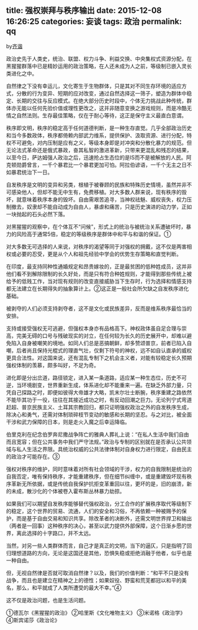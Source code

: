 title: 强权崇拜与秩序输出
date: 2015-12-08 16:26:25
categories: 妄谈
tags: 政治
permalink: qq
---
by[齐谐](http://caute.net/about/)

政治史先于人类史，统治、联盟、权力斗争、利益交换、中央集权式资源分配，在黑猩猩群落中已是精妙运用的政治策略，在人还未成为人之前，等级制已嵌入灵长类进化之中。

自然律之下没有幸运儿，文化寄生于生物群体，只是其对不同生存环境的适应方式，分散的行为变异、短期的应对改变，通过自然选择这一筛子，塑造为群体中稳定、长期的交往与反应模式。在绝大部分历史时段中，个体无力挑战此种传统，群体亦无能以任何先验价值或理性更改之，这并非随意变换之游戏规则，而是冷酷无情之自然法则。生存最佳策略，仅在于耐心等待，这正是保守主义最直白意谓。
<!--more-->

秩序即文明，秩序的稳定高于任何道德判断，是一种生存直觉。几乎全部政治历史和当今多数政体，秩序都倚赖内部武力维系，提供保护、汲取资源、进行分配，特权不可避免，对内压制是应有之义，等级本身即是对冲突和分散化暴力的规范。但无论法式革命还是俄式暴政，奋其私智的激进革新，只带来更混乱和残忍的结果，以至今日，萨达姆强人政治之后，迅速抢占生态位的是IS而不是被解放的人民。阿克顿勋爵曾言，一千个暴君比一个暴君更加可怕。阿拉伯谚语，一千个无主之日不如暴君统治下一日。

自发秩序是文明的变异和另类，根植于被眷顾的民族和特殊历史情境，虽然并非不可感染他人，但却不能无中生有，免费移植。对大多数人群来说，现有秩序的毁坏，就意味着秩序本身的毁坏。自由需艰苦追寻，当神权祛魅、威权丧失，权力压制撤去，奴隶却不能自动成为自由人，暴虐和痛苦，只是历史演进的动力学，正如一块抛起的石头必然下落。

对黑猩猩的观察中，在个体互不“问候”，形式上的统治与被统治关系遭破坏时，暴力的风险高于通常5倍，稳定的等级秩序是群体中和平与和谐的保证。①

对大多数无可选择的人来说，对秩序的渴望等同于对强权的拥戴，这不仅是两害相权或必要的忍受，更是从个人和祖先经验中学会的优势生存策略和直觉判断。

在印度，最支持同种性通婚规定和昂贵嫁妆的，正是最贫困的低种姓成员，这并非他们看不到解除限制的长久好处，而是只有符合种姓规则，才能得到那些传统上被给予的低贱工作，当对现有规则的改变直接威胁当下生存时，行为选择和情感支持都无法建立在长期得失的抽象算计上。②这正是一般社会所欠缺之自发秩序进化基础。

被剥夺的人们必须支持剥夺者，这不是文化或民族差异，反而是维系秩序最恰当的安排。

支持或接受强权无可逃避，但强权本身亦有品格高下。神权政体虽自足合理与崇高，完美无碍的口号与残破现实的对立，在任何较为长久的历史展开中，却难以避免陷入自身被嘲笑的境地。如同人们总是恶搞朝鲜，却多赞颂普京，前者已陷入自嘲，后者尚且保持光棍式的理直气壮，仅剩下符号的神权，远不如自认直承的威权更具合法性。对这国来说，还有混乱专制下之机会主义者，对能有较稳定长久预期强权体制的羡慕，颇多叫好，不足为奇。

进化即是分出岔道，路径锁定，进入某一条道路，适应某一种生态位，历史不可逆，当环境剧变，世界重新生成，体系进化却不能重来一遍。在缺乏外部力量，只凭自己探路之时，即便如彼得大帝雄才大略，凯末尔壮士断腕，秩序重建之路依然不能毕其功于一役，往往在其接近成功之时，有反动回潮之巨力。无论列宁式弯道赶超、普京民族主义、土耳其宗教回归，都只证明强权政治之外的自发秩序生成，除决心和勇气，还需对体制琐碎枝节变动的敏感和长期的坚忍。与之对比，被全面干涉和武力保障的日本，则是走火入魔之后幸运降临。

伯里克利在纪念伯罗奔尼撒战争阵亡的雅典人葬礼上说：“在私人生活中我们自由而且宽容；但在公共事务中我们严守法规。”政治与专制的区别就在是否承认公共领域与私人生活之界限。具统治权威的公共法律体制对自身权力进行限定，自由民主的政治才可能存在。③

强权对秩序的维护，同时意味着对所有社会领域的干涉，权力的自我限制是统治的自我否定，唯有保持秩序，才能重建秩序，但在细节纠缠中，或是重建毁坏现有秩序革新无所依据，或是传统自我保护抗拒变革重回以往，更坏的是，旧的崩溃，新的未成，散沙化的个体被卷入霍布斯丛林暴力劫掠。

如果我们可以期望自发秩序能够替代强权政治，分工合作的扩展秩序取代等级制下的稳定，这个世界的贸易、流通，人们的安全和习俗，不再依赖一种被赐予的保护，而是基于自由交易和知识共享。除改革者的决断外，还需文明世界捍卫和输出（两者是一回事）这种秩序的决心，甚至以武力提供外部保障，这个日渐乡愿的世界，离此选择的十字路口，并不太远。

当然，对另一些人类群体而言，自己才是真正的文明，当下的逼仄，只是指明了回归理想道路的方向，无论是这国还是其他，恐惧失稳或拒绝消融于他者，似乎也是一种自由。

但，无视自然律是否就可取消自然律？以及，我们的价值判断：“和平不只是没有战争，而且也是建立在精神之上的德性；如果奴役、野蛮和荒芜都冠以和平的美名，那么，和平就成了人类所遭受的最大不幸。”④

这不仅是政治问题，也是生活问题。

①德瓦尔《黑猩猩的政治》
②哈里斯《文化唯物主义》
③米诺格《政治学》
④斯宾诺莎《政治论》
